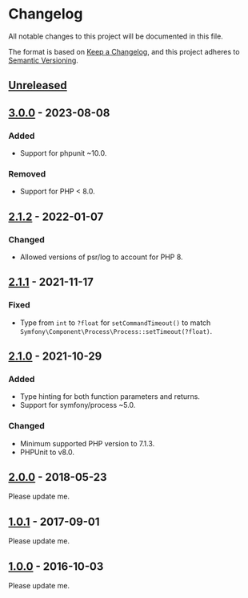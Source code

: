 # Changelog
All notable changes to this project will be documented in this file.

The format is based on [Keep a Changelog](https://keepachangelog.com/en/1.0.0/),
and this project adheres to [Semantic Versioning](https://semver.org/spec/v2.0.0.html).

## [Unreleased]

## [3.0.0] - 2023-08-08

### Added

- Support for phpunit ~10.0.

### Removed

- Support for PHP < 8.0.

## [2.1.2] - 2022-01-07

### Changed

- Allowed versions of psr/log to account for PHP 8.

## [2.1.1] - 2021-11-17

### Fixed

- Type from `int` to `?float` for `setCommandTimeout()` to match `Symfony\Component\Process\Process::setTimeout(?float)`.

## [2.1.0] - 2021-10-29

### Added

- Type hinting for both function parameters and returns.
- Support for symfony/process ~5.0.

### Changed

- Minimum supported PHP version to 7.1.3.
- PHPUnit to v8.0.

## [2.0.0] - 2018-05-23

Please update me.

## [1.0.1] - 2017-09-01

Please update me.

## [1.0.0] - 2016-10-03

Please update me.

[Unreleased]: https://github.com/trafficgate/shell-command/compare/v3.0.0...HEAD
[3.0.0]: https://github.com/trafficgate/shell-command/compare/v2.1.2...v3.0.0
[2.1.2]: https://github.com/trafficgate/shell-command/compare/v2.1.1...v2.1.2
[2.1.1]: https://github.com/trafficgate/shell-command/compare/v2.1.0...v2.1.1
[2.1.0]: https://github.com/trafficgate/shell-command/compare/v2.0.0...v2.1.0
[2.0.0]: https://github.com/trafficgate/shell-command/compare/v1.0.1...v2.0.0
[1.0.1]: https://github.com/trafficgate/shell-command/compare/v1.0.0...v1.0.1
[1.0.0]: https://github.com/trafficgate/shell-command/releases/tag/v1.0.0

